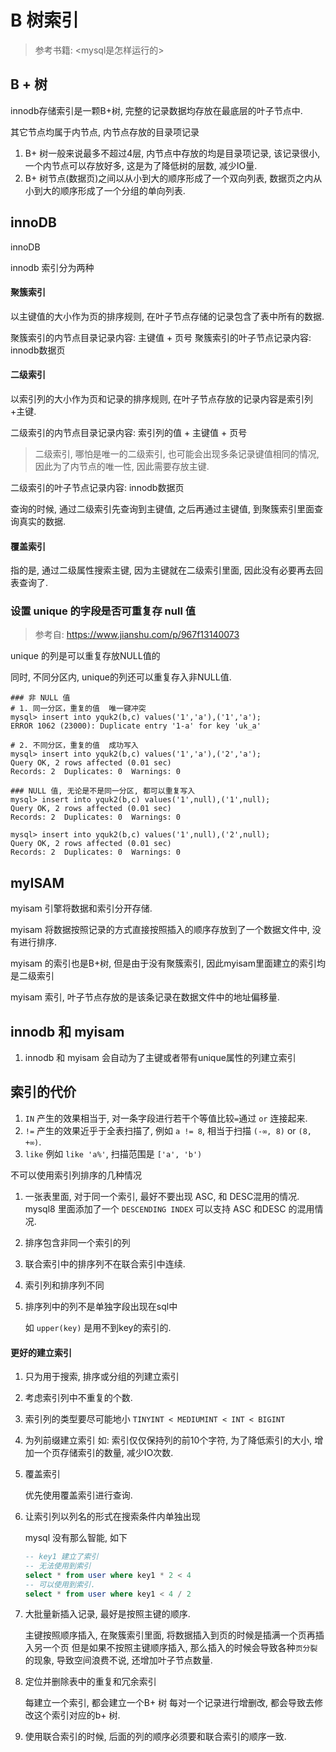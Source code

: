 # B 树索引

> 参考书籍: <mysql是怎样运行的>

## B + 树

innodb存储索引是一颗B+树, 完整的记录数据均存放在最底层的叶子节点中.

其它节点均属于内节点, 内节点存放的目录项记录

1. B+ 树一般来说最多不超过4层, 内节点中存放的均是目录项记录, 该记录很小, 一个内节点可以存放好多, 这是为了降低树的层数, 减少IO量.
2. B+ 树节点(数据页)之间以从小到大的顺序形成了一个双向列表, 数据页之内从小到大的顺序形成了一个分组的单向列表.


## innoDB



innoDB

innodb 索引分为两种

#### 聚簇索引

以主键值的大小作为页的排序规则, 在叶子节点存储的记录包含了表中所有的数据.

   聚簇索引的内节点目录记录内容: 主键值 + 页号
   聚簇索引的叶子节点记录内容: innodb数据页

#### 二级索引

以索引列的大小作为页和记录的排序规则, 在叶子节点存放的记录内容是索引列+主键.

   二级索引的内节点目录记录内容: 索引列的值 + 主键值 + 页号

   > 二级索引, 哪怕是唯一的二级索引, 也可能会出现多条记录键值相同的情况, 因此为了内节点的唯一性, 因此需要存放主键.

   二级索引的叶子节点记录内容: innodb数据页

查询的时候, 通过二级索引先查询到主键值, 之后再通过主键值, 到聚簇索引里面查询真实的数据.

#### 覆盖索引

指的是, 通过二级属性搜索主键, 因为主键就在二级索引里面, 因此没有必要再去回表查询了.

### 设置 unique 的字段是否可重复存 null 值

> 参考自: <https://www.jianshu.com/p/967f13140073>

unique 的列是可以重复存放NULL值的

同时, 不同分区内, unique的列还可以重复存入非NULL值.

```shell
### 非 NULL 值
# 1. 同一分区，重复的值  唯一键冲突
mysql> insert into yquk2(b,c) values('1','a'),('1','a');
ERROR 1062 (23000): Duplicate entry '1-a' for key 'uk_a'

# 2. 不同分区，重复的值  成功写入
mysql> insert into yquk2(b,c) values('1','a'),('2','a');
Query OK, 2 rows affected (0.01 sec)
Records: 2  Duplicates: 0  Warnings: 0

### NULL 值, 无论是不是同一分区, 都可以重复写入
mysql> insert into yquk2(b,c) values('1',null),('1',null);
Query OK, 2 rows affected (0.01 sec)
Records: 2  Duplicates: 0  Warnings: 0

mysql> insert into yquk2(b,c) values('1',null),('2',null);
Query OK, 2 rows affected (0.01 sec)
Records: 2  Duplicates: 0  Warnings: 0
```

## myISAM

myisam 引擎将数据和索引分开存储.

myisam 将数据按照记录的方式直接按照插入的顺序存放到了一个数据文件中, 没有进行排序.

myisam 的索引也是B+树, 但是由于没有聚簇索引, 因此myisam里面建立的索引均是二级索引

myisam 索引, 叶子节点存放的是该条记录在数据文件中的地址偏移量.


## innodb 和 myisam

1. innodb 和 myisam 会自动为了主键或者带有unique属性的列建立索引




## 索引的代价

1. `IN` 产生的效果相当于, 对一条字段进行若干个等值比较`=`通过 `or` 连接起来.
2. `!=` 产生的效果近乎于全表扫描了, 例如 `a != 8`, 相当于扫描 `(-∞, 8)`  or  `(8, +∞)`.
3. `like` 例如 `like 'a%'`, 扫描范围是 `['a', 'b')`


不可以使用索引列排序的几种情况

1. 一张表里面, 对于同一个索引, 最好不要出现 ASC, 和 DESC混用的情况.
   mysql8 里面添加了一个 `DESCENDING INDEX` 可以支持 ASC 和DESC 的混用情况.

2. 排序包含非同一个索引的列

3. 联合索引中的排序列不在联合索引中连续.

4. 索引列和排序列不同

5. 排序列中的列不是单独字段出现在sql中

   如 `upper(key)` 是用不到key的索引的.

#### 更好的建立索引

1. 只为用于搜索, 排序或分组的列建立索引

2. 考虑索引列中不重复的个数.

3. 索引列的类型要尽可能地小
   `TINYINT < MEDIUMINT < INT < BIGINT`

4. 为列前缀建立索引
   如: 索引仅仅保持列的前10个字符, 为了降低索引的大小, 增加一个页存储索引的数量, 减少IO次数.

5. 覆盖索引

   优先使用覆盖索引进行查询.

6. 让索引列以列名的形式在搜索条件内单独出现

   mysql 没有那么智能, 如下

   ```sql
   -- key1 建立了索引
   -- 无法使用到索引
   select * from user where key1 * 2 < 4
   -- 可以使用到索引.
   select * from user where key1 < 4 / 2
   ```

7. 大批量新插入记录, 最好是按照主键的顺序.

   主键按照顺序插入, 在聚簇索引里面, 将数据插入到页的时候是插满一个页再插入另一个页
   但是如果不按照主键顺序插入, 那么插入的时候会导致各种`页分裂`的现象, 导致空间浪费不说, 还增加叶子节点数量.

8. 定位并删除表中的重复和冗余索引

   每建立一个索引, 都会建立一个B+ 树
   每对一个记录进行增删改, 都会导致去修改这个索引对应的b+ 树.

9. 使用联合索引的时候, 后面的列的顺序必须要和联合索引的顺序一致.
